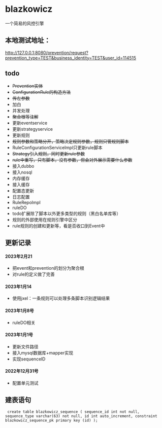 # blazkowicz

一个简易的风控引擎

## 本地测试地址：

http://127.0.0.1:8080/prevention/request?prevention_type=TEST&business_identity=TEST&user_id=114515

## todo

* ~~Prevention实体~~
* ~~ConfigurationRule的构造方法~~
* ~~传左参数~~
* 加白
* 并发处理
* ~~聚合根等注解~~
* 更新eventservice
* 更新strategyservice
* 更新规则
* ~~规则参数和策略分开，策略决定规则参数，规则只管规则脚本~~
* RuleConfigurationServiceImpl只更新rule脚本
* ~~Strategy引入规则，同时更新rule参数~~
* ~~rule中重写，只有脚本，没有参数，但会对外展示需要什么参数~~
* 接入dubbo
* 接入nosql
* 内存缓存
* 接入缓存
* 配置态更新
* 日志配置
* RuleRepoImpl
* ruleDO
* todo扩展除了脚本以外更多类型的规则（黑白名单库等）
* 规则的外部使用在规则引擎中区分
* rule规则的创建和更新等，看是否收口到Event中

## 更新记录

#### 2023年2月21

* 把event和prevention的划分为聚合根
* 对rule的定义做了完善

#### 2023年1月14

* 使用jxel：一条规则可以处理多条脚本识别逻辑结果

#### 2023年1月8号

* ruleDO相关

#### 2023年1月1号

* 更新文件路径
* 接入mysql数据库+mapper实现
* 实现sequenceID

#### 2022年12月31号

* 配置单元测试

## 建表语句

``
create table blazkowicz_sequence
(
sequence_id int not null, sequence_type varchar(63) not null, id int auto_increment, constraint blazkowicz_sequence_pk primary key (id)
);``